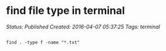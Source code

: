 # find file type in terminal

_Status: Published_
_Created: 2016-04-07 05:37:25_
_Tags: terminal_

<code>
find . -type f -name "*.txt"
</code>